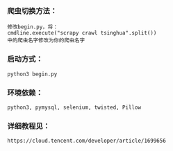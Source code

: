 ### 爬虫切换方法：
    修改begin.py，将：
    cmdline.execute("scrapy crawl tsinghua".split()) 
    中的爬虫名字修改为你的爬虫名字
### 启动方式：
    python3 begin.py
### 环境依赖：
    python3, pymysql, selenium, twisted, Pillow
### 详细教程见：
    https://cloud.tencent.com/developer/article/1699656